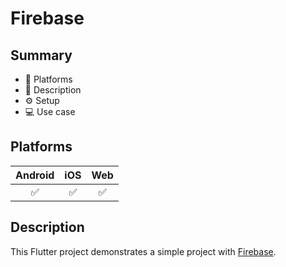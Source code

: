 # Firebase

## Summary

- 🚀 Platforms
- 📃 Description
- ⚙️ Setup
- 💻 Use case

## Platforms

| Android | iOS | Web |
|:-------:|:---:|:---:|
|    ✅    |  ✅  |  ✅  |

## Description

This Flutter project demonstrates a simple project with [Firebase](https://firebase.google.com).
